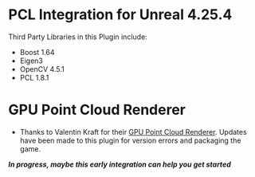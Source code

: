 # PCL Integration for Unreal 4.25.4
Third Party Libraries in this Plugin include:
* Boost 1.64
* Eigen3
* OpenCV 4.5.1
* PCL 1.8.1

# GPU Point Cloud Renderer
* Thanks to Valentin Kraft for their [GPU Point Cloud Renderer](https://github.com/ValentinKraft/UE4_GPUPointCloudRenderer). Updates have been made to this plugin for version errors and packaging the game.

***In progress, maybe this early integration can help you get started***
